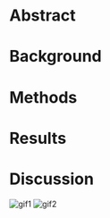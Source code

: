 # Abstract
# Background
# Methods
# Results
# Discussion
![gif1](figures/modisEVI.gif)
![gif2](https://github.com/cashcountinchi/cashcountinchi.github.io/blob/main/figures/modisEVI.gif)